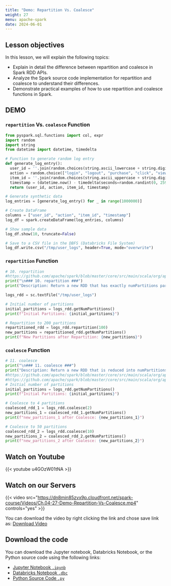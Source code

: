 ```yaml
---
title: "Demo: Repartition Vs. Coalesce"
weight: 27
menu: apache-spark
date: 2024-06-01
---
```


## Lesson objectives

In this lesson, we will explain the following topics:
- Explain in detail the difference between repartition and coalesce in Spark RDD APIs.
- Analyze the Spark source code implementation for repartition and coalesce to understand their differences.
- Demonstrate practical examples of how to use repartition and coalesce functions in Spark.

## DEMO

### `repartition` Vs. `coalesce` Function

```python
from pyspark.sql.functions import col, expr
import random
import string
from datetime import datetime, timedelta

# Function to generate random log entry
def generate_log_entry():
  user_id = ''.join(random.choices(string.ascii_lowercase + string.digits, k=8))
  action = random.choice(["login", "logout", "purchase", "click", "view"])
  item_id = ''.join(random.choices(string.ascii_uppercase + string.digits, k=5))
  timestamp = (datetime.now() - timedelta(seconds=random.randint(0, 2592000))).strftime("%Y-%m-%d %H:%M:%S")
  return (user_id, action, item_id, timestamp)

# Generate synthetic data
log_entries = [generate_log_entry() for _ in range(1000000)]

# Create DataFrame
columns = ["user_id", "action", "item_id", "timestamp"]
log_df = spark.createDataFrame(log_entries, columns)

# Show sample data
log_df.show(10, truncate=False)

# Save to a CSV file in the DBFS (Databricks File System)
log_df.write.csv("/tmp/user_logs", header=True, mode="overwrite")

```

### `repartition` Function

```python
# 10. repartition
#https://github.com/apache/spark/blob/master/core/src/main/scala/org/apache/spark/rdd/RDD.scala#L480
print("\n### 10. repartition ###")
print("Description: Return a new RDD that has exactly numPartitions partitions.")

logs_rdd = sc.textFile("/tmp/user_logs")

# Initial number of partitions
initial_partitions = logs_rdd.getNumPartitions()
print(f"Initial Partitions: {initial_partitions}")

# Repartition to 200 partitions
repartitioned_rdd = logs_rdd.repartition(100)
new_partitions = repartitioned_rdd.getNumPartitions()
print(f"New Partitions after Repartition: {new_partitions}")

```

### `coalesce` Function

```python
# 11. coalesce
print("\n### 11. coalesce ###")
print("Description: Return a new RDD that is reduced into numPartitions partitions.")
#https://github.com/apache/spark/blob/master/core/src/main/scala/org/apache/spark/rdd/RDD.scala#L506
#https://github.com/apache/spark/blob/master/core/src/main/scala/org/apache/spark/rdd/CoalescedRDD.scala
# Initial number of partitions
initial_partitions = logs_rdd.getNumPartitions()
print(f"Initial Partitions: {initial_partitions}")

# Coalesce to 4 partitions
coalesced_rdd_1 = logs_rdd.coalesce(2)
new_partitions_1 = coalesced_rdd_1.getNumPartitions()
print(f"new_partitions_1 after Coalesce: {new_partitions_1}")

# Coalesce to 50 partitions
coalesced_rdd_2 = logs_rdd.coalesce(10)
new_partitions_2 = coalesced_rdd_2.getNumPartitions()
print(f"new_partitions_2 after Coalesce: {new_partitions_2}")

```


## Watch on Youtube

{{< youtube u4GOzW01tNA >}}

## Watch on our Servers

{{< video src="https://dn8min85zvx9p.cloudfront.net/spark-course/Videos/Ch.04-27-Demo-Repartition-Vs-Coalesce.mp4" controls="yes" >}}

You can download the video by right clicking the link and chose save link as: [Download Video](https://dn8min85zvx9p.cloudfront.net/spark-course/Videos/Ch.04-27-Demo-Repartition-Vs-Coalesce.mp4)


## Download the code

You can download the Jupyter notebook, Databricks Notebook, or the Python source code using the following links:

- [Jupyter Notebook `.ipynb`](https://dn8min85zvx9p.cloudfront.net/spark-course/Code/27-repartition-vs-coalesce/repartition-vs-coalesce.ipynb)
- [Databricks Notebook `.dbc`](https://dn8min85zvx9p.cloudfront.net/spark-course/Code/27-repartition-vs-coalesce/repartition-vs-coalesce.dbc)
- [Python Source Code `.py`](https://dn8min85zvx9p.cloudfront.net/spark-course/Code/27-repartition-vs-coalesce/repartition-vs-coalesce.py)
